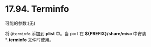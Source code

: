 # 17.94. Terminfo

可能的参数:(无)

将 `@terminfo` 添加到 **plist** 中。当 port 在 **${PREFIX}/share/misc** 中安装 ***.terminfo** 文件时使用。
